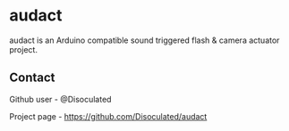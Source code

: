 # audact
audact is an Arduino compatible sound triggered flash &amp; camera actuator project.

## Contact
Github user - @Disoculated

Project page - https://github.com/Disoculated/audact